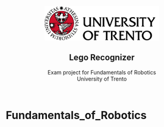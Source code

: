 <p align="center">
  <a href="">
    <img src="https://github.com/Gio200023/Fundamentals_of_Robotics/blob/main/logo1.png">
  </a>
  <h2 align="center">Lego Recognizer</h2>

  <p align="center">
  Exam project for Fundamentals of Robotics
  <br>University of Trento 
  </p>
</p>
<br>

# Fundamentals_of_Robotics

